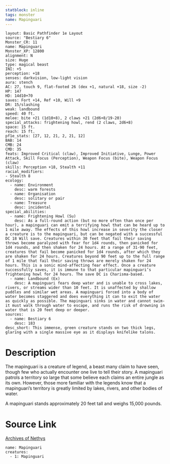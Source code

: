 ```yaml
---
statblock: inline
tags: monster
name: Mapinguari
---
```

```statblock
layout: Basic Pathfinder 1e Layout
source: "Bestiary 6"
Monster_CR: 11
name: Mapinguari
Monster_XP: 12800
alignment: N
size: Huge
type: magical beast
INI: +5
perception: +18
senses: darkvision, low-light vision
aura: stench
AC: 27, touch 9, flat-footed 26 (dex +1, natural +18, size -2)
HP: 147
HD: 14d10+70
saves: Fort +14, Ref +10, Will +9
DR: 15/slashing
weak: landbound
speed: 40 ft.
melee: bite +21 (1d10+8), 2 claws +21 (2d6+8/19-20)
special_attacks: frightening howl, rend (2 claws, 2d6+8)
space: 15 ft.
reach: 15 ft.
pf1e_stats: [27, 12, 21, 2, 21, 12]
BAB: 14
CMB: 24
CMD: 35
feats: Improved Critical (claw), Improved Initiative, Lunge, Power Attack, Skill Focus (Perception), Weapon Focus (bite), Weapon Focus (claw)
skills: Perception +18, Stealth +11
racial_modifiers:
- Stealth 8
ecology:
  - name: Environment
    desc: warm forests
  - name: Organisation
    desc: solitary or pair
  - name: Treasure
    desc: incidental
special_abilities:
  - name: Frightening Howl (Su)
    desc: As a full-round action (but no more often than once per hour), a mapinguari can emit a terrifying howl that can be heard up to 1 mile away. The effects of this howl increase in severity the closer a creature is to the mapinguari, but can be negated with a successful DC 18 Will save. Creatures within 30 feet that fail their saving throws become paralyzed with fear for 1d4 rounds, then panicked for 1d4 rounds, and then shaken for 24 hours. At a range of 31-90 feet, creatures that fail become panicked for 1d4 rounds, after which they are shaken for 24 hours. Creatures beyond 90 feet up to the full range of 1 mile that fail their saving throws are merely shaken for 24 hours. This is a sonic mind-affecting fear effect. Once a creature successfully saves, it is immune to that particular mapinguari’s frightening howl for 24 hours. The save DC is Charisma-based.
  - name: Landbound (Ex)
    desc: A mapinguari fears deep water and is unable to cross lakes, rivers, or streams wider than 10 feet. It is unaffected by shallow puddles and similar wet areas. A mapinguari forced into a body of water becomes staggered and does everything it can to exit the water as quickly as possible. The mapinguari sinks in water and cannot swim-it must walk through water to escape, and runs the risk of drowning in water that is 20 feet deep or deeper.
sources:
  - name: Bestiary 6
    desc: 183
desc_short: This immense, green creature stands on two thick legs, glaring with a single massive eye as it displays knifelike talons.
```
# Description
The mapinguari is a creature of legend, a beast many claim to have seen, though few who actually encounter one live to tell their story. A mapinguari patrols a territory so large that some believe each claims an entire jungle as its own. However, those more familiar with the legends know that a mapinguari’s territory is greatly limited by lakes, rivers, and other bodies of water. 

A mapinguari stands approximately 20 feet tall and weighs 15,000 pounds.
# Source Link
[Archives of Nethys](https://aonprd.com/MonsterDisplay.aspx?ItemName=Mapinguari)
```encounter-table
name: Mapinguari
creatures:
  - 1: Mapinguari
```
